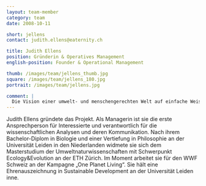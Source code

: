 ```yaml
---
layout: team-member
category: team
date: 2008-10-11

short: jellens
contact: judith.ellens@eaternity.ch

title: Judith Ellens
position: Gründerin & Operatives Management
english-position: Founder & Operational Management

thumb: /images/team/jellens_thumb.jpg
square: /images/team/jellens_180.jpg
portrait: /images/team/jellens.jpg

comment: |
  Die Vision einer umwelt- und menschengerechten Welt auf einfache Weise ein wenig näher kommen zu können, hat mich motiviert, mit eaternity anzufangen. Ich glaube fest daran, dass das Engagement jedes Einzelnen hierbei ein wichtiger Grundstein ist, auf den wir versuchen zu bauen.
---
```


Judith Ellens gründete das Projekt. Als Managerin ist sie die erste Ansprechperson für Interessierte und verantwortlich für die wissenschaftlichen Analysen und deren Kommunikation. Nach ihrem Bachelor-Diplom in Biologie und einer Vertiefung in Philosophie an der Universität Leiden in den Niederlanden widmete sie sich dem Masterstudium der Umweltnaturwissenschaften mit Schwerpunkt Ecology&Evolution an der ETH Zürich. Im Moment arbeitet sie für den WWF Schweiz an der Kampagne „One Planet Living“. Sie hält eine Ehrenauszeichnung in Sustainable Development an der Universität Leiden inne.

